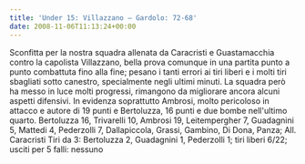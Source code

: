 ```yaml
---
title: 'Under 15: Villazzano – Gardolo: 72-68'
date: 2008-11-06T11:13:24+00:00
---
```

Sconfitta per la nostra squadra allenata da Caracristi e Guastamacchia contro la capolista Villazzano, bella prova comunque in una partita punto a punto combattuta fino alla fine; pesano i tanti errori ai tiri liberi e i molti tiri sbagliati sotto canestro, specialmente negli ultimi minuti. La squadra però ha messo in luce molti progressi, rimangono da migliorare ancora alcuni aspetti difensivi. In evidenza soprattutto Ambrosi, molto pericoloso in attacco e autore di 19 punti e Bertoluzza, 16 punti e due bombe nell'ultimo quarto. Bertoluzza 16, Trivarelli 10, Ambrosi 19, Leitempergher 7, Guadagnini 5, Mattedi 4, Pederzolli 7, Dallapiccola, Grassi, Gambino, Di Dona, Panza; All. Caracristi Tiri da 3: Bertoluzza 2, Guadagnini 1, Pederzolli 1; tiri liberi 6/22; usciti per 5 falli: nessuno